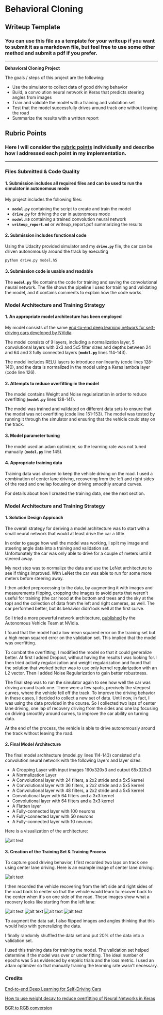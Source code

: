 # **Behavioral Cloning** 

## Writeup Template

### You can use this file as a template for your writeup if you want to submit it as a markdown file, but feel free to use some other method and submit a pdf if you prefer.

---

**Behavioral Cloning Project**

The goals / steps of this project are the following:
* Use the simulator to collect data of good driving behavior
* Build, a convolution neural network in Keras that predicts steering angles from images
* Train and validate the model with a training and validation set
* Test that the model successfully drives around track one without leaving the road
* Summarize the results with a written report


[//]: # (Image References)

[image1]: ./examples/Neural_Network.png "Model Visualization"
[image2]: ./examples/center_lane_driving.jpg "Center lane driving"
[image3]: ./examples/recovering_to_the_center_1.jpg "Recovery Image"
[image4]: ./examples/recovering_to_the_center_2.jpg "Recovery Image"
[image5]: ./examples/recovering_to_the_center_3.jpg "Recovery Image"
[image6]: ./examples/recovering_to_the_center_4.jpg "Recovery Image"

## Rubric Points
### Here I will consider the [rubric points](https://review.udacity.com/#!/rubrics/432/view) individually and describe how I addressed each point in my implementation.  

---
### Files Submitted & Code Quality

#### 1. Submission includes all required files and can be used to run the simulator in autonomous mode

My project includes the following files:
* **`model.py`**  containing the script to create and train the model
* **`drive.py`** for driving the car in autonomous mode
* **`model.h5`** containing a trained convolution neural network 
* **`writeup_report.md`** or writeup_report.pdf summarizing the results

#### 2. Submission includes functional code
Using the Udacity provided simulator and my **`drive.py`** file, the car can be driven autonomously around the track by executing 
```sh
python drive.py model.h5
```

#### 3. Submission code is usable and readable

The **`model.py`** file contains the code for training and saving the convolutional neural network. The file shows the pipeline I used for training and validating the model, and it contains comments to explain how the code works.

### Model Architecture and Training Strategy

#### 1. An appropriate model architecture has been employed

My model consists of the same [end-to-end deep learning network for self-driving cars developed by NVidia](https://developer.nvidia.com/blog/deep-learning-self-driving-cars/). 

The model consists of 9 layers, including a normalization layer, 5 convolutional layers with 3x3 and 5x5 filter sizes and depths between 24 and 64 and 3 fully connected layers (**`model.py`** lines 114-143). 

The model includes RELU layers to introduce nonlinearity (code lines 128-140), and the data is normalized in the model using a Keras lambda layer (code line 126). 

#### 2. Attempts to reduce overfitting in the model

The model contains Weight and Noise regularization in order to reduce overfitting (**`model.py`** lines 128-141). 

The model was trained and validated on different data sets to ensure that the model was not overfitting (code line 151-153). The model was tested by running it through the simulator and ensuring that the vehicle could stay on the track.

#### 3. Model parameter tuning

The model used an adam optimizer, so the learning rate was not tuned manually (**`model.py`** line 145).

#### 4. Appropriate training data

Training data was chosen to keep the vehicle driving on the road. I used a combination of center lane driving, recovering from the left and right sides of the road and one lap focusing on driving smoothly around curves. 

For details about how I created the training data, see the next section. 

### Model Architecture and Training Strategy

#### 1. Solution Design Approach

The overall strategy for deriving a model architecture was to start with a small neural network that would at least drive the car a little.

In order to gauge how well the model was working, I split my image and steering angle data into a training and validation set.  
Unfortunately the car was only able to drive for a couple of meters until it steered away.

My next step was to normalize the data and use the LeNet architecture to see if things improved. 
With LeNet the car was able to run for some more meters before steering away. 

I then added preprocessing to the data, by augmenting it with images and measurements flipping, cropping the images to avoid parts that weren't useful for training (the car hood at the bottom and trees and the sky at the top) and the collection of data from the left and right cameras, as well. 
The car performed better, but its behavior didn'look well at the first curve. 

So I tried a more powerful network architecture, [published](https://developer.nvidia.com/blog/deep-learning-self-driving-cars/) by the Autonomous Vehicle Team at NVidia. 

I found that the model had a low mean squared error on the training set but a high mean squared error on the validation set. This implied that the model was overfitting. 

To combat the overfitting, I modified the model so that it could generalize better. 
At first I added Dropout, without having the results I was looking for. I then tried activity regularization and weight regularization and found that the solution that worked better was to use only kernel regularization with an L2 vector. 
Then I added Noise Regularization to gain better robustness. 

The final step was to run the simulator again to see how well the car was driving around track one. There were a few spots, precisely the steepest curves, where the vehicle fell off the track. 
To improve the driving behavior in these cases, I decided to collect a new set of data. Until now, in fact, I was using the data provided in the course. 
So I collected two laps of center lane driving, one lap of recovery driving from the sides and
one lap focusing on driving smoothly around curves, to improve the car ability on turning data. 

At the end of the process, the vehicle is able to drive autonomously around the track without leaving the road.

#### 2. Final Model Architecture

The final model architecture (model.py lines 114-143) consisted of a convolution neural network with the following layers and layer sizes: 
- A Cropping Layer with input images 160x320x3 and output 65x320x3
- A Normalization Layer
- A Convolutional layer with 24 filters, a 2x2 stride and a 5x5 kernel
- A Convolutional layer with 36 filters, a 2x2 stride and a 5x5 kernel
- A Convolutional layer with 48 filters, a 2x2 stride and a 5x5 kernel
- Convolutional layer with 64 filters and a 3x3 kernel
- Convolutional layer with 64 filters and a 3x3 kernel
- A Flatten layer
- A Fully-connected layer with 100 neurons
- A Fully-connected layer with 50 neurons
- A Fully-connected layer with 10 neurons

Here is a visualization of the architecture:

![alt text][image1]

#### 3. Creation of the Training Set & Training Process

To capture good driving behavior, I first recorded two laps on track one using center lane driving. Here is an example image of center lane driving:

![alt text][image2]

I then recorded the vehicle recovering from the left side and right sides of the road back to center so that the vehicle would learn to recover back to the center when it's on one side of the road. These images show what a recovery looks like starting from the left lane:

![alt text][image3]
![alt text][image4]
![alt text][image5]
![alt text][image6]

To augment the data sat, I also flipped images and angles thinking that this would help with generalizing the data.

I finally randomly shuffled the data set and put 20% of the data into a validation set. 

I used this training data for training the model. The validation set helped determine if the model was over or under fitting. The ideal number of epochs was 5 as evidenced by empiric trials and the loss metric. I used an adam optimizer so that manually training the learning rate wasn't necessary.

### Credits

[End-to-end Deep Learning for Self-Driving Cars](https://developer.nvidia.com/blog/deep-learning-self-driving-cars/)

[How to use weight decay to reduce overfitting of Neural Networks in Keras](https://machinelearningmastery.com/how-to-reduce-overfitting-in-deep-learning-with-weight-regularization/)

[BGR to RGB conversion](https://stackoverflow.com/questions/50963283/python-opencv-imshow-doesnt-need-convert-from-bgr-to-rgb)